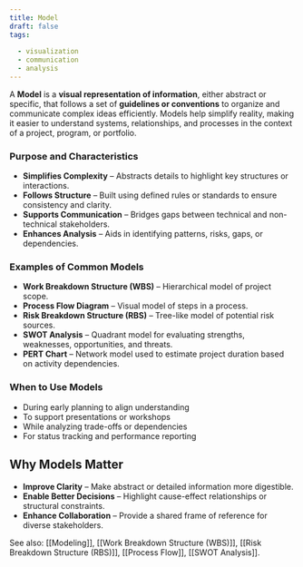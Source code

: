 ```yaml
---
title: Model  
draft: false  
tags:  
    
  - visualization  
  - communication  
  - analysis  
---
```


A **Model** is a **visual representation of information**, either abstract or specific, that follows a set of **guidelines or conventions** to organize and communicate complex ideas efficiently. Models help simplify reality, making it easier to understand systems, relationships, and processes in the context of a project, program, or portfolio.

### **Purpose and Characteristics**
- **Simplifies Complexity** – Abstracts details to highlight key structures or interactions.
- **Follows Structure** – Built using defined rules or standards to ensure consistency and clarity.
- **Supports Communication** – Bridges gaps between technical and non-technical stakeholders.
- **Enhances Analysis** – Aids in identifying patterns, risks, gaps, or dependencies.

### **Examples of Common Models**
- **Work Breakdown Structure (WBS)** – Hierarchical model of project scope.
- **Process Flow Diagram** – Visual model of steps in a process.
- **Risk Breakdown Structure (RBS)** – Tree-like model of potential risk sources.
- **SWOT Analysis** – Quadrant model for evaluating strengths, weaknesses, opportunities, and threats.
- **PERT Chart** – Network model used to estimate project duration based on activity dependencies.

### **When to Use Models**
- During early planning to align understanding
- To support presentations or workshops
- While analyzing trade-offs or dependencies
- For status tracking and performance reporting

## Why Models Matter

- **Improve Clarity** – Make abstract or detailed information more digestible.
- **Enable Better Decisions** – Highlight cause-effect relationships or structural constraints.
- **Enhance Collaboration** – Provide a shared frame of reference for diverse stakeholders.

See also: [[Modeling]], [[Work Breakdown Structure (WBS)]], [[Risk Breakdown Structure (RBS)]], [[Process Flow]], [[SWOT Analysis]].

